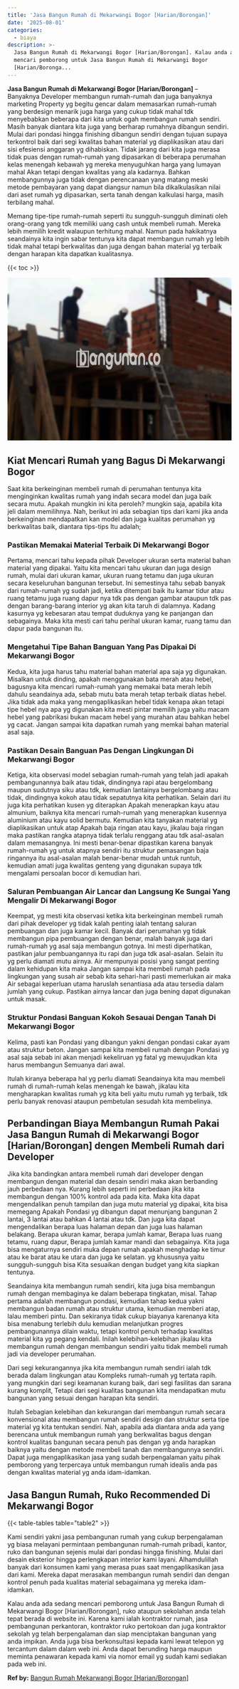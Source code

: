 ```yaml
---
title: 'Jasa Bangun Rumah di Mekarwangi Bogor [Harian/Borongan]'
date: '2025-08-01'
categories:
  - biaya
description: >-
  Jasa Bangun Rumah di Mekarwangi Bogor [Harian/Borongan]. Kalau anda ada sedang
  mencari pemborong untuk Jasa Bangun Rumah di Mekarwangi Bogor
  [Harian/Boronga...
---
```


**Jasa Bangun Rumah di Mekarwangi Bogor \[Harian/Borongan\]** – Banyaknya Developer membangun rumah-rumah dan juga banyaknya marketing Property yg begitu gencar dalam memasarkan rumah-rumah yang berdesign menarik juga harga yang cukup tidak mahal tdk menyebabkan beberapa dari kita untuk ogah membangun rumah sendiri. Masih banyak diantara kita juga yang berharap rumahnya dibangun sendiri. Mulai dari pondasi hingga finishing dibangun sendiri dengan tujuan supaya terkontrol baik dari segi kwalitas bahan material yg diaplikasikan atau dari sisi efesiensi anggaran yg dihabiskan. Tidak jarang dari kita juga merasa tidak puas dengan rumah-rumah yang dipasarkan di beberapa perumahan kelas menengah kebawah yg mereka menyuguhkan harga yang lumayan mahal Akan tetapi dengan kwalitas yang ala kadarnya. Bahkan membangunnya juga tidak dengan perencanaan yang matang meski metode pembayaran yang dapat diangsur namun bila dikalkulasikan nilai dari aset rumah yg dipasarkan, serta tanah dengan kalkulasi harga, masih terbilang mahal.

Memang tipe-tipe rumah-rumah seperti itu sungguh-sungguh diminati oleh orang-orang yang tdk memiliki uang cash untuk membeli rumah. Mereka lebih memilih kredit walaupun terhitung mahal. Namun pada hakikatnya seandainya kita ingin sabar tentunya kita dapat membangun rumah yg lebih tidak mahal tetapi berkwalitas dan juga dengan bahan material yg terbaik dengan harapan kita dapatkan kualitasnya.

{{< toc >}}

![Jasa Bangun Rumah di Mekarwangi Bogor [Harian/Borongan]](/images/borong-bangunan-28.png)

## Kiat Mencari Rumah yang Bagus Di Mekarwangi Bogor

Saat kita berkeinginan membeli rumah di perumahan tentunya kita menginginkan kwalitas rumah yang indah secara model dan juga baik secara mutu. Apakah mungkin ini kita peroleh? mungkin saja, apabila kita jeli dalam memilihnya. Nah, berikut ini ada sebagian tips dari kami jika anda berkeinginan mendapatkan kan model dan juga kualitas perumahan yg berkwalitas baik, diantara tips-tips Itu adalah;

### Pastikan Memakai Material Terbaik Di Mekarwangi Bogor

Pertama, mencari tahu kepada pihak Developer ukuran serta material bahan material yang dipakai. Yaitu kita mencari tahu ukuran dan juga design rumah, mulai dari ukuran kamar, ukuran ruang tetamu dan juga ukuran secara keseluruhan bangunan tersebut. Ini semestinya tahu sebab banyak dari rumah-rumah yg sudah jadi, ketika ditempati baik itu kamar tidur atau ruang tetamu juga ruang dapur nya tdk pas dengan gambar ataupun tdk pas dengan barang-barang interior yg akan kita taruh di dalamnya. Kadang kasurnya yg kebesaran atau tempat duduknya yang ke panjangan dan sebagainya. Maka kita mesti cari tahu perihal ukuran kamar, ruang tamu dan dapur pada bangunan itu.

### Mengetahui Tipe Bahan Banguan Yang Pas Dipakai Di Mekarwangi Bogor

Kedua, kita juga harus tahu material bahan material apa saja yg digunakan. Misalkan untuk dinding, apakah menggunakan bata merah atau hebel, bagusnya kita mencari rumah-rumah yang memakai bata merah lebih dahulu seandainya ada, sebab mutu bata merah tetap terbaik diatas hebel. Jika tidak ada maka yang mengaplikasikan hebel tidak kenapa akan tetapi tipe hebel nya apa yg digunakan kita mesti pintar memilih juga yaitu macam hebel yang pabrikasi bukan macam hebel yang murahan atau bahkan hebel yg cacat. Jangan sampai kita dapatkan rumah yang memkai bahan material asal saja.

### Pastikan Desain Banguan Pas Dengan Lingkungan Di Mekarwangi Bogor

Ketiga, kita observasi model sebagian rumah-rumah yang telah jadi apakah pembangunannya baik atau tidak, dindingnya rapi atau bergelombang maupun sudutnya siku atau tdk, kemudian lantainya bergelombang atau tidak, dindingnya kokoh atau tidak sepatutnya kita perhatikan. Selain dari itu juga kita perhatikan kusen yg diterapkan Apakah menerapkan kayu atau almunium, baiknya kita mencari rumah-rumah yang menerapkan kusennya aluminium atau kayu solid bermutu. Kemudian kita tanyakan material yg diaplikasikan untuk atap Apakah baja ringan atau kayu, jikalau baja ringan maka pastikan rangka atapnya tidak terlalu renggang atau tdk asal-asalan dalam memasangnya. Ini mesti benar-benar dipastikan karena banyak rumah-rumah yg untuk atapnya sendiri itu struktur pemasangan baja ringannya itu asal-asalan malah benar-benar mudah untuk runtuh, kemudian amati juga kwalitas genteng yang digunakan supaya tdk mengalami persoalan bocor di kemudian hari.

### Saluran Pembuangan Air Lancar dan Langsung Ke Sungai Yang Mengalir Di Mekarwangi Bogor

Keempat, yg mesti kita observasi ketika kita berkeinginan membeli rumah dari pihak developer yg tidak kalah penting ialah tentang saluran pembuangan dan juga kamar kecil. Banyak dari perumahan yg tidak membangun pipa pembuangan dengan benar, malah banyak juga dari rumah-rumah yg asal saja membangun gotnya. Ini mesti diperhatikan, pastikan jalur pembuangannya itu rapi dan juga tdk asal-asalan. Selain itu yg perlu diamati mutu airnya. Air mempunyai posisi yang sangat penting dalam kehidupan kita maka Jangan sampai kita membeli rumah pada lingkungan yang susah air sebab kita sehari-hari pasti memerlukan air maka Air sebagai keperluan utama haruslah senantiasa ada atau tersedia dalam jumlah yang cukup. Pastikan airnya lancar dan juga bening dapat digunakan untuk masak.

### Struktur Pondasi Banguan Kokoh Sesauai Dengan Tanah Di Mekarwangi Bogor

Kelima, pasti kan Pondasi yang dibangun yakni dengan pondasi cakar ayam atau struktur beton. Jangan sampai kita membeli rumah dengan Pondasi yg asal saja sebab ini akan menjadi kekeliruan yg fatal yg mewujudkan kita harus membangun Semuanya dari awal.

Itulah kiranya beberapa hal yg perlu diamati Seandainya kita mau membeli rumah di rumah-rumah kelas menengah ke bawah, jikalau kita mengharapkan kwalitas rumah yg kita beli yaitu mutu rumah yg terbaik, tdk perlu banyak renovasi ataupun pembetulan sesudah kita membelinya.

## Perbandingan Biaya Membangun Rumah Pakai Jasa Bangun Rumah di Mekarwangi Bogor \[Harian/Borongan\] dengen Membeli Rumah dari Developer

Jika kita bandingkan antara membeli rumah dari developer dengan membangun dengan material dan desain sendiri maka akan berbanding jauh perbedaan nya. Kurang lebih seperti ini perbedaan jika kita membangun dengan 100% kontrol ada pada kita. Maka kita dapat mengendalikan penuh tampilan dan juga mutu material yg dipakai, kita bisa memegang Apakah Pondasi yg dibangun dapat menunjang bangunan 2 lantai, 3 lantai atau bahkan 4 lantai atau tdk. Dan juga kita dapat mengendalikan berapa luas halaman depan dan juga luas halaman belakang. Berapa ukuran kamar, berapa jumlah kamar, Berapa luas ruang tetamu, ruang dapur, Berapa jumlah kamar mandi dan sebagainya. Kita juga bisa mengaturnya sendiri muka depan rumah apakah menghadap ke timur atau ke barat atau ke utara dan juga ke selatan. yg khususnya yaitu sungguh-sungguh bisa Kita sesuaikan dengan budget yang kita siapkan tentunya.

Seandainya kita membangun rumah sendiri, kita juga bisa membangun rumah dengan membaginya ke dalam beberapa tingkatan, misal. Tahap pertama adalah membangun pondasi, kemudian tahap kedua yakni membangun badan rumah atau struktur utama, kemudian memberi atap, lalau memberi pintu. Dan sekiranya tidak cukup biayanya karenanya kita bisa menabung terlebih dulu kemudian melanjutkan progres pembangunannya dilain waktu, tetapi kontrol penuh terhadap kwalitas material kita yg pegang kendali. Inilah kelebihan-kelebihan jikalau kita membangun rumah dengan membangun sendiri yaitu tidak membeli rumah jadi via developer perumahan.

Dari segi kekurangannya jika kita membangun rumah sendiri ialah tdk berada dalam lingkungan atau Kompleks rumah-rumah yg tertata rapih. yang mungkin dari segi keamanan kurang baik, dari segi fasilitas dan sarana kurang komplit, Tetapi dari segi kualitas bangunan kita mendapatkan mutu bangunan yang sesuai dengan harapan kita sendiri.

Itulah Sebagian kelebihan dan kekurangan dari membangun rumah secara konvensional atau membangun rumah sendiri design dan struktur serta tipe material yg kita tentukan sendiri. Nah, apabila ada diantara anda ada yang berencana untuk membangun rumah yang berkwalitas bagus dengan kontrol kualitas bangunan secara penuh pas dengan yg anda harapkan baiknya yaitu dengan metode membeli tanah dan membangunnya sendiri. Dapat juga mengaplikasikan jasa yang sudah berpengalaman yaitu pihak pemborong yang terpercaya untuk membangun rumah idealis anda pas dengan kwalitas material yg anda idam-idamkan.

## Jasa Bangun Rumah, Ruko Recommended Di Mekarwangi Bogor

{{< table-tables table="table2" >}}

Kami sendiri yakni jasa pembangunan rumah yang cukup berpengalaman yg biasa melayani permintaan pembangunan rumah-rumah pribadi, kantor, ruko dan bangunan sejenis mulai dari pondasi hingga finishing. Mulai dari desain eksterior hingga perlengkapan interior kami layani. Alhamdulillah banyak dari konsumen kami yang merasa puas saat mengaplikasikan jasa dari kami. Mereka dapat merasakan membangun rumah sendiri dan dengan kontrol penuh pada kualitas material sebagaimana yg mereka idam-idamkan.

Kalau anda ada sedang mencari pemborong untuk Jasa Bangun Rumah di Mekarwangi Bogor \[Harian/Borongan\], ruko ataupun sekolahan anda telah tepat berada di website ini. Karena kami ialah kontraktor rumah, jasa pembangunan perkantoran, kontraktor ruko pertokoan dan juga kontraktor sekolah yg telah berpengalaman dan siap menciptakan bangunan yang anda impikan. Anda juga bisa berkonsultasi kepada kami lewat telepon yg tercantum dalam dalam web ini. Anda dapat berunding harga maupun meminta penawaran kepada kami via nomor email yg sudah kami sediakan pada web ini.

**Ref by:** [Bangun Rumah Mekarwangi Bogor [Harian/Borongan]](https://id.wikipedia.org/wiki/Bangun)
